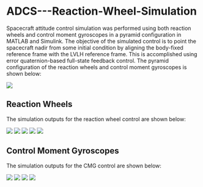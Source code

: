 # ADCS---Reaction-Wheel-Simulation

Spacecraft attitude control simulation was performed using both reaction wheels and control moment gyroscopes in a pyramid configuration in MATLAB and Simulink. The objective of the simulated control is to point the spacecraft nadir from some initial condition by aligning the body-fixed reference frame with the LVLH reference frame. This is accomplished using error quaternion-based full-state feedback control. The pyramid configuration of the reaction wheels and control moment gyroscopes is shown below:

<img src="/figures/pyramid_config.png">

## Reaction Wheels

The simulation outputs for the reaction wheel control are shown below:

<img src="/figures/rw_w.png">

<img src="/figures/rw_q.png">

<img src="/figures/rw_eul.png">

<img src="/figures/rw_sens_angle.png">

<img src="/figures/wheel_speeds.png">

## Control Moment Gyroscopes

The simulation outputs for the CMG control are shown below:

<img src="/figures/cmg_w.png">

<img src="/figures/cmg_q.png">

<img src="/figures/cmg_eul.png">

<img src="/figures/cmg_sens_angle.png">